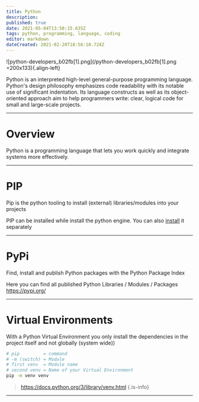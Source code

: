 ```yaml
---
title: Python
description: 
published: true
date: 2021-05-04T13:50:15.635Z
tags: python, programming, language, coding
editor: markdown
dateCreated: 2021-02-20T18:56:10.724Z
---
```


![python-developers_b02fb[1].png](/python-developers_b02fb[1].png =200x133){.align-left}

Python is an interpreted high-level general-purpose programming language.
Python's design philosophy emphasizes code readability with its notable use of significant indentation.
Its language constructs as well as its object-oriented approach aim to help programmers write:
clear, logical code for small and large-scale projects.

---

# Overview
Python is a programming language that lets you work quickly and integrate systems more effectively.

---

# PIP
Pip is the python tooling to install (external) libraries/modules into your projects 

PIP can be installed while install the python engine.
You can also [install](https://pip.pypa.io/en/stable/installing/) it separately

---

# PyPi
Find, install and publish Python packages with the Python Package Index

Here you can find all published Python Libraries / Modules / Packages
https://pypi.org/

---

# Virtual Environments
With a Python Virtual Environment you only install the dependencies  in the project itself and not globally (system wide))

```bash
# pip         = command
# -m (switch) = Module
# first venv  = Module name
# second venv = Name of your Virtual Environment
pip -m venv venv
```

> https://docs.python.org/3/library/venv.html
{.is-info}

---